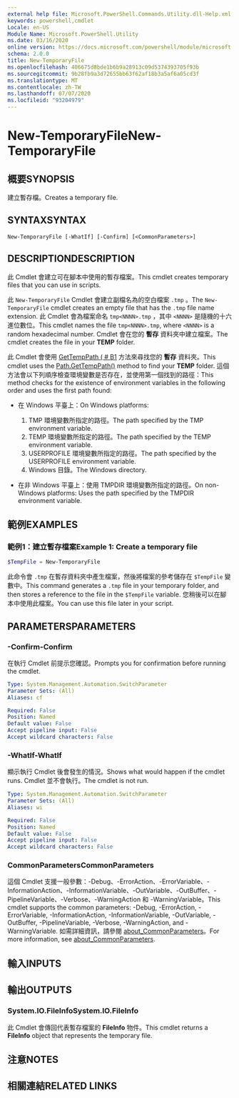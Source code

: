 ```yaml
---
external help file: Microsoft.PowerShell.Commands.Utility.dll-Help.xml
keywords: powershell,cmdlet
Locale: en-US
Module Name: Microsoft.PowerShell.Utility
ms.date: 03/16/2020
online version: https://docs.microsoft.com/powershell/module/microsoft.powershell.utility/new-temporaryfile?view=powershell-7.1&WT.mc_id=ps-gethelp
schema: 2.0.0
title: New-TemporaryFile
ms.openlocfilehash: 406675d8bde1b6b9a28913c09d5374393705f93b
ms.sourcegitcommit: 9b28fb9a3d72655bb63f62af18b3a5af6a05cd3f
ms.translationtype: MT
ms.contentlocale: zh-TW
ms.lasthandoff: 07/07/2020
ms.locfileid: "93204979"
---
```

# <span data-ttu-id="9e666-103">New-TemporaryFile</span><span class="sxs-lookup"><span data-stu-id="9e666-103">New-TemporaryFile</span></span>

## <span data-ttu-id="9e666-104">概要</span><span class="sxs-lookup"><span data-stu-id="9e666-104">SYNOPSIS</span></span>
<span data-ttu-id="9e666-105">建立暫存檔。</span><span class="sxs-lookup"><span data-stu-id="9e666-105">Creates a temporary file.</span></span>

## <span data-ttu-id="9e666-106">SYNTAX</span><span class="sxs-lookup"><span data-stu-id="9e666-106">SYNTAX</span></span>

```
New-TemporaryFile [-WhatIf] [-Confirm] [<CommonParameters>]
```

## <span data-ttu-id="9e666-107">DESCRIPTION</span><span class="sxs-lookup"><span data-stu-id="9e666-107">DESCRIPTION</span></span>

<span data-ttu-id="9e666-108">此 Cmdlet 會建立可在腳本中使用的暫存檔案。</span><span class="sxs-lookup"><span data-stu-id="9e666-108">This cmdlet creates temporary files that you can use in scripts.</span></span>

<span data-ttu-id="9e666-109">此 `New-TemporaryFile` Cmdlet 會建立副檔名為的空白檔案 `.tmp` 。</span><span class="sxs-lookup"><span data-stu-id="9e666-109">The `New-TemporaryFile` cmdlet creates an empty file that has the `.tmp` file name extension.</span></span>
<span data-ttu-id="9e666-110">此 Cmdlet 會為檔案命名 `tmp<NNNN>.tmp` ，其中 `<NNNN>` 是隨機的十六進位數位。</span><span class="sxs-lookup"><span data-stu-id="9e666-110">This cmdlet names the file `tmp<NNNN>.tmp`, where `<NNNN>` is a random hexadecimal number.</span></span>
<span data-ttu-id="9e666-111">Cmdlet 會在您的 **暫存** 資料夾中建立檔案。</span><span class="sxs-lookup"><span data-stu-id="9e666-111">The cmdlet creates the file in your **TEMP** folder.</span></span>

<span data-ttu-id="9e666-112">此 Cmdlet 會使用 [GetTempPath ( # B1](/dotnet/api/system.io.path.gettemppath) 方法來尋找您的 **暫存** 資料夾。</span><span class="sxs-lookup"><span data-stu-id="9e666-112">This cmdlet uses the [Path.GetTempPath()](/dotnet/api/system.io.path.gettemppath) method to find your **TEMP** folder.</span></span> <span data-ttu-id="9e666-113">這個方法會以下列順序檢查環境變數是否存在，並使用第一個找到的路徑：</span><span class="sxs-lookup"><span data-stu-id="9e666-113">This method checks for the existence of environment variables in the following order and uses the first path found:</span></span>

- <span data-ttu-id="9e666-114">在 Windows 平臺上：</span><span class="sxs-lookup"><span data-stu-id="9e666-114">On Windows platforms:</span></span>

  1. <span data-ttu-id="9e666-115">TMP 環境變數所指定的路徑。</span><span class="sxs-lookup"><span data-stu-id="9e666-115">The path specified by the TMP environment variable.</span></span>
  1. <span data-ttu-id="9e666-116">TEMP 環境變數所指定的路徑。</span><span class="sxs-lookup"><span data-stu-id="9e666-116">The path specified by the TEMP environment variable.</span></span>
  1. <span data-ttu-id="9e666-117">USERPROFILE 環境變數所指定的路徑。</span><span class="sxs-lookup"><span data-stu-id="9e666-117">The path specified by the USERPROFILE environment variable.</span></span>
  1. <span data-ttu-id="9e666-118">Windows 目錄。</span><span class="sxs-lookup"><span data-stu-id="9e666-118">The Windows directory.</span></span>

- <span data-ttu-id="9e666-119">在非 Windows 平臺上：使用 TMPDIR 環境變數所指定的路徑。</span><span class="sxs-lookup"><span data-stu-id="9e666-119">On non-Windows platforms: Uses the path specified by the TMPDIR environment variable.</span></span>

## <span data-ttu-id="9e666-120">範例</span><span class="sxs-lookup"><span data-stu-id="9e666-120">EXAMPLES</span></span>

### <span data-ttu-id="9e666-121">範例1：建立暫存檔案</span><span class="sxs-lookup"><span data-stu-id="9e666-121">Example 1: Create a temporary file</span></span>

```powershell
$TempFile = New-TemporaryFile
```

<span data-ttu-id="9e666-122">此命令會 `.tmp` 在暫存資料夾中產生檔案，然後將檔案的參考儲存在 `$TempFile` 變數中。</span><span class="sxs-lookup"><span data-stu-id="9e666-122">This command generates a `.tmp` file in your temporary folder, and then stores a reference to the file in the `$TempFile` variable.</span></span> <span data-ttu-id="9e666-123">您稍後可以在腳本中使用此檔案。</span><span class="sxs-lookup"><span data-stu-id="9e666-123">You can use this file later in your script.</span></span>

## <span data-ttu-id="9e666-124">PARAMETERS</span><span class="sxs-lookup"><span data-stu-id="9e666-124">PARAMETERS</span></span>

### <span data-ttu-id="9e666-125">-Confirm</span><span class="sxs-lookup"><span data-stu-id="9e666-125">-Confirm</span></span>

<span data-ttu-id="9e666-126">在執行 Cmdlet 前提示您確認。</span><span class="sxs-lookup"><span data-stu-id="9e666-126">Prompts you for confirmation before running the cmdlet.</span></span>

```yaml
Type: System.Management.Automation.SwitchParameter
Parameter Sets: (All)
Aliases: cf

Required: False
Position: Named
Default value: False
Accept pipeline input: False
Accept wildcard characters: False
```

### <span data-ttu-id="9e666-127">-WhatIf</span><span class="sxs-lookup"><span data-stu-id="9e666-127">-WhatIf</span></span>

<span data-ttu-id="9e666-128">顯示執行 Cmdlet 後會發生的情況。</span><span class="sxs-lookup"><span data-stu-id="9e666-128">Shows what would happen if the cmdlet runs.</span></span>
<span data-ttu-id="9e666-129">Cmdlet 並不會執行。</span><span class="sxs-lookup"><span data-stu-id="9e666-129">The cmdlet is not run.</span></span>

```yaml
Type: System.Management.Automation.SwitchParameter
Parameter Sets: (All)
Aliases: wi

Required: False
Position: Named
Default value: False
Accept pipeline input: False
Accept wildcard characters: False
```

### <span data-ttu-id="9e666-130">CommonParameters</span><span class="sxs-lookup"><span data-stu-id="9e666-130">CommonParameters</span></span>

<span data-ttu-id="9e666-131">這個 Cmdlet 支援一般參數：-Debug、-ErrorAction、-ErrorVariable、-InformationAction、-InformationVariable、-OutVariable、-OutBuffer、-PipelineVariable、-Verbose、-WarningAction 和 -WarningVariable。</span><span class="sxs-lookup"><span data-stu-id="9e666-131">This cmdlet supports the common parameters: -Debug, -ErrorAction, -ErrorVariable, -InformationAction, -InformationVariable, -OutVariable, -OutBuffer, -PipelineVariable, -Verbose, -WarningAction, and -WarningVariable.</span></span> <span data-ttu-id="9e666-132">如需詳細資訊，請參閱 [about_CommonParameters](../Microsoft.PowerShell.Core/About/about_CommonParameters.md)。</span><span class="sxs-lookup"><span data-stu-id="9e666-132">For more information, see [about_CommonParameters](../Microsoft.PowerShell.Core/About/about_CommonParameters.md).</span></span>

## <span data-ttu-id="9e666-133">輸入</span><span class="sxs-lookup"><span data-stu-id="9e666-133">INPUTS</span></span>

## <span data-ttu-id="9e666-134">輸出</span><span class="sxs-lookup"><span data-stu-id="9e666-134">OUTPUTS</span></span>

### <span data-ttu-id="9e666-135">System.IO.FileInfo</span><span class="sxs-lookup"><span data-stu-id="9e666-135">System.IO.FileInfo</span></span>

<span data-ttu-id="9e666-136">此 Cmdlet 會傳回代表暫存檔案的 **FileInfo** 物件。</span><span class="sxs-lookup"><span data-stu-id="9e666-136">This cmdlet returns a **FileInfo** object that represents the temporary file.</span></span>

## <span data-ttu-id="9e666-137">注意</span><span class="sxs-lookup"><span data-stu-id="9e666-137">NOTES</span></span>

## <span data-ttu-id="9e666-138">相關連結</span><span class="sxs-lookup"><span data-stu-id="9e666-138">RELATED LINKS</span></span>

